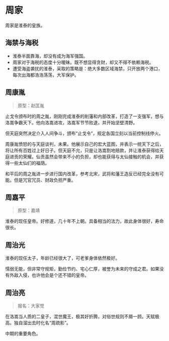 # 周家

周家是淮泰的皇族。

## 海禁与海税

* 淮泰半面靠海，却没有成为海军强国。
* 周家对于海税的态度十分暧昧。既不想显得贪财，却又不得不依赖海税。
* 遭受海盗袭扰的淮泰，采取的策略是：绝大多数区域海禁，只开放两个港口，每次出海都浩浩荡荡，大军保护。

## 周康胤

> 原型：赵匡胤

止戈令颁布时的周之胤，刚刚完成淮泰的削藩和内部改革，打造了一支强军，想与洛嵩争霸天下。他向洛嵩进攻，洛嵩军节节败退，并开始坚壁清野。

但天庭突然决定介入人间争斗，颁布“止戈令”，规定各国立刻以当前控制线停火。

周康胤愤怒的与天庭谈判，未果。他展示自己的宏大蓝图，并表示一统天下之后，将让所有百姓过上好日子。但天庭不允，只是让洛嵩割地赔款，并让淮泰获得给天庭进贡的荣耀。仙贡虽然会带来不小的负担，却也能获得与太仙接触的机会，并获得一些太仙们的福荫。

和平后的周之胤进一步进行国内改革，参考北宋，武将和藩王造反已经完全没有可能。但是冗官冗员、财政负担严重。

## 周嘉平

> 原型：嘉靖

淮泰的现任皇帝。好修道，几十年不上朝。具备相当的法力，故此身体很好，寿命很长。

## 周治光

淮泰的现任太子，年龄已经很大了，可老爹身体依然极好。

懦弱无能，但非常守规矩，勤俭节约、宅心仁厚，被誉为未来的守成之君。如果没有外敌入侵，也许他会是个还不错的皇帝。

## 周治亮

> 报名：大家觉

在洛嵩当人质的二皇子，混世魔王，极其好折腾，对俗世规则不屑一顾。天赋极高。独自溜出去时化名“周疏影”。

中期的重要角色。